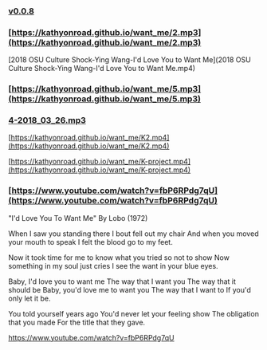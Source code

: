 ### [v0.0.8](https://github.com/kathyonroad/want_me/edit/master/README.md)

### [https://kathyonroad.github.io/want_me/2.mp3](https://kathyonroad.github.io/want_me/2.mp3)

[2018 OSU Culture Shock-Ying Wang-I'd Love You to Want Me](2018 OSU Culture Shock-Ying Wang-I'd Love You to Want Me.mp4)

### [https://kathyonroad.github.io/want_me/5.mp3](https://kathyonroad.github.io/want_me/5.mp3)
### [4-2018_03_26.mp3](4-2018_03_26.mp3)

[https://kathyonroad.github.io/want_me/K2.mp4](https://kathyonroad.github.io/want_me/K2.mp4)

[https://kathyonroad.github.io/want_me/K-project.mp4](https://kathyonroad.github.io/want_me/K-project.mp4)

### [https://www.youtube.com/watch?v=fbP6RPdg7qU](https://www.youtube.com/watch?v=fbP6RPdg7qU)

"I'd Love You To Want Me"   By Lobo (1972)

When I saw you standing there
I bout fell out my chair
And when you moved your mouth to speak
I felt the blood go to my feet.

Now it took time for me to know
what you tried so not to show
Now something in my soul just cries
I see the want in your blue eyes.

Baby, I'd love you to want me
The way that I want you
The way that it should be
Baby, you'd love me to want you
The way that I want to
If you'd only let it be.

You told yourself years ago
You'd never let your feeling show
The obligation that you made
For the title that they gave.


https://www.youtube.com/watch?v=fbP6RPdg7qU

